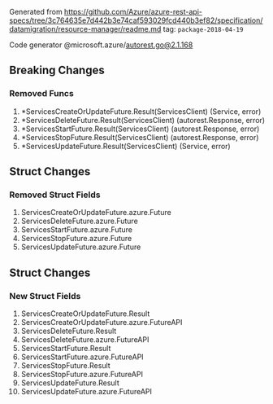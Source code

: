 Generated from https://github.com/Azure/azure-rest-api-specs/tree/3c764635e7d442b3e74caf593029fcd440b3ef82/specification/datamigration/resource-manager/readme.md tag: `package-2018-04-19`

Code generator @microsoft.azure/autorest.go@2.1.168

## Breaking Changes

### Removed Funcs

1. *ServicesCreateOrUpdateFuture.Result(ServicesClient) (Service, error)
1. *ServicesDeleteFuture.Result(ServicesClient) (autorest.Response, error)
1. *ServicesStartFuture.Result(ServicesClient) (autorest.Response, error)
1. *ServicesStopFuture.Result(ServicesClient) (autorest.Response, error)
1. *ServicesUpdateFuture.Result(ServicesClient) (Service, error)

## Struct Changes

### Removed Struct Fields

1. ServicesCreateOrUpdateFuture.azure.Future
1. ServicesDeleteFuture.azure.Future
1. ServicesStartFuture.azure.Future
1. ServicesStopFuture.azure.Future
1. ServicesUpdateFuture.azure.Future

## Struct Changes

### New Struct Fields

1. ServicesCreateOrUpdateFuture.Result
1. ServicesCreateOrUpdateFuture.azure.FutureAPI
1. ServicesDeleteFuture.Result
1. ServicesDeleteFuture.azure.FutureAPI
1. ServicesStartFuture.Result
1. ServicesStartFuture.azure.FutureAPI
1. ServicesStopFuture.Result
1. ServicesStopFuture.azure.FutureAPI
1. ServicesUpdateFuture.Result
1. ServicesUpdateFuture.azure.FutureAPI
